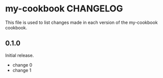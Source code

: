 # my-cookbook CHANGELOG

This file is used to list changes made in each version of the my-cookbook cookbook.

## 0.1.0

Initial release.

- change 0
- change 1
